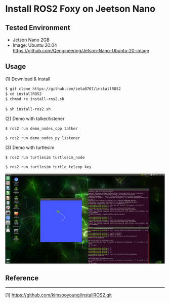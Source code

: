 # Install ROS2 Foxy on Jeetson Nano

## Tested Environment
* Jetson Nano 2GB
* Image: Ubuntu 20.04   
https://github.com/Qengineering/Jetson-Nano-Ubuntu-20-image

## Usage

(1) Download & Install

```
$ git clone https://github.com/zeta0707/installROS2
$ cd installROS2
$ chmod +x install-ros2.sh

$ sh install-ros2.sh
```

(2) Demo with talker/listener

```
$ ros2 run demo_nodes_cpp talker
```

```
$ ros2 run demo_nodes_py listener
```

(3) Demo with turtlesim 

```
$ ros2 run turtlesim turtlesim_node
```

```
$ ros2 run turtlesim turtle_teleop_key
```

![image](ros2_turtlesim.png)

## Reference
---

[1] https://github.com/kimsooyoung/installROS2.git

